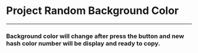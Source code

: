# Project Random Background Color

---

### Background color will change after press the button and new hash color number will be display and ready to copy.
